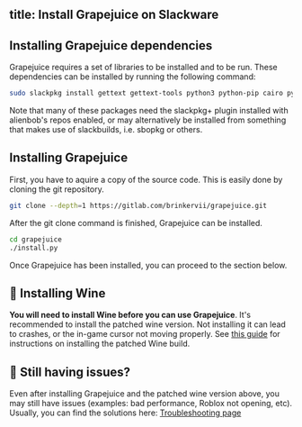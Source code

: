 title: Install Grapejuice on Slackware
---
## Installing Grapejuice dependencies

Grapejuice requires a set of libraries to be installed and to be run. These dependencies can be installed by running the
following command:

```sh
sudo slackpkg install gettext gettext-tools python3 python-pip cairo pycairo gobject-introspection make xdg-utils p7zip
```

Note that many of these packages need the slackpkg+ plugin installed with alienbob's repos enabled, or may alternatively be installed from something that makes use of slackbuilds, i.e. sbopkg or others.

## Installing Grapejuice

First, you have to aquire a copy of the source code. This is easily done by cloning the git repository.

```sh
git clone --depth=1 https://gitlab.com/brinkervii/grapejuice.git
```

After the git clone command is finished, Grapejuice can be installed.

```sh
cd grapejuice
./install.py
```

Once Grapejuice has been installed, you can proceed to the section below.

## 🍷 Installing Wine

**You will need to install Wine before you can use Grapejuice**.
It's recommended to install the patched wine version. Not installing it can lead to crashes, or the in-game cursor not moving properly.
See [this guide](../Guides/Installing-Wine) for instructions on installing the patched Wine build.

## 🤔 Still having issues?

Even after installing Grapejuice and the patched wine version above, you may still have issues (examples: bad performance, Roblox not opening, etc). Usually, you can find the solutions here: [Troubleshooting page](../Troubleshooting)
